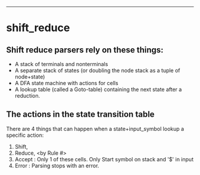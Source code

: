 ---
# shift_reduce


## Shift reduce parsers rely on these things:

- A stack of terminals and nonterminals
- A separate stack of states (or doubling the node stack as a tuple of node+state)
- A DFA state machine with actions for cells
- A lookup table (called a Goto-table) containing the next state after a reduction.

## The actions in the state transition table

There are 4 things that can happen when a state+input_symbol lookup a specific action:

1. Shift, <new state>
2. Reduce, <by Rule #>
3. Accept     : Only 1 of these cells. Only Start symbol on stack and '$' <EOI> in input
4. Error      : Parsing stops with an error.


